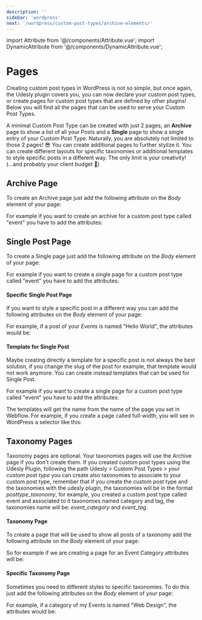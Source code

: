 ```yaml
---
description: ''
sidebar: 'wordpress'
next: '/wordpress/custom-post-types/archive-elements/'
---
```

import Attribute from '@/components/Attribute.vue';
import DynamicAttribute from '@/components/DynamicAttribute.vue';

# Pages

Creating custom post types in WordPress is not so simple, but once again, the Udesly plugin covers you, you can now declare your custom post types, or create pages for custom post types that are defined by other plugins! Below you will find all the pages that can be used to serve your Custom Post Types.

A minimal Custom Post Type can be created with just 2 pages, an **Archive** page to show a list of all your Posts and a **Single** page to show a single entry of your Custom Post Type. Naturally, you are absolutely not limited to those 2 pages! 😎 You can create additional pages to further stylize it. You can create different layouts for specific taxonomies or additional templates to style specific posts in a different way. The only limit is your creativity! (...and probably your client budget 💸)


## Archive Page

To create an Archive page just add the following attribute on the *Body* element of your page:

<Attribute name="page" value="archive" />

<DynamicAttribute name="post-type" value="post-type" />

For example if you want to create an archive for a custom post type called "event" you have to add the attributes:

<Attribute name="page" value="archive" />

<Attribute name="post-type" value="event" />


## Single Post Page

To create a Single page just add the following attribute on the *Body* element of your page:

<Attribute name="page" value="single" />

<DynamicAttribute name="post-type" value="post-type" />

For example if you want to create a single page for a custom post type called "event" you have to add the attributes:

<Attribute name="page" value="single" />

<Attribute name="post-type" value="event" />

#### Specific Single Post Page

If you want to style a specific post in a different way you can add the following attributes on the *Body* element of your page:

<Attribute name="page" value="single" />

<DynamicAttribute name="post-type" value="post-type" />

<DynamicAttribute name="specific" value="slug of the post or ID" />

For example, if a post of your *Events* is named "Hello World", the attributes would be:

<Attribute name="page" value="single" />

<Attribute name="post-type" value="event" />

<Attribute name="specific" value="hello-world" />

#### Template for Single Post

Maybe creating directly a template for a specific post is not always the best solution, if you change the slug of the post for example, that template would not work anymore. You can create instead templates that can be used for Single Post. 

<Attribute name="page" value="template" />
<DynamicAttribute name="post-type" value="post-type" />

For example if you want to create a single page for a custom post type called "event" you have to add the attributes:

<Attribute name="page" value="template" />

<Attribute name="post-type" value="event" />


The templates will get the name from the name of the page you set in Webflow. For example, if you create a page called full-width, you will see in WordPress a selector like this:

<div align="center">
  <g-image src="~/assets/images/template-selector.png" />
</div>

## Taxonomy Pages

Taxonomy pages are optional. Your taxonomies pages will use the Archive page if you don't create them. If you created custom post types using the Udesly Plugin, following the path Udesly > Custom Post Types > *your custom post type* you can create also taxonomies to associate to your custom post type, remember that if you create the custom post type and the taxonomies with the udesly plugin, the taxonomies will be in the format *posttype_taxonomy*, for example, you created a custom post type called event and associated to it taxonomies named category and tag, the taxonomies name will be: *event_category* and *event_tag*.

#### Taxonomy Page
To create a page that will be used to show all posts of a taxonomy add the following attribute on the *Body* element of your page:

<Attribute name="page" value="taxonomy" />
<DynamicAttribute name="post-type" value="taxonomy-name" />

So for example if we are creating a page for an Event Category attributes will be:

<Attribute name="page" value="taxonomy" />
<Attribute name="post-type" value="event_category" />

#### Specific Taxonomy Page
Sometimes you need to different styles to specific taxonomies. To do this just add the following attributes on the *Body* element of your page:

<Attribute name="page" value="taxonomy" />
<DynamicAttribute name="post-type" value="taxonomy-name" />
<DynamicAttribute name="specific" value="slug of the taxonomy" />

For example, if a category of my Events is named "Web Design", the attributes would be:

<Attribute name="page" value="taxonomy" />
<Attribute name="post-type" value="event_category" />
<Attribute name="specific" value="web-design" />
